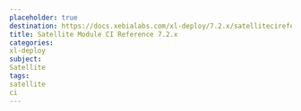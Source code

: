 ```yaml
---
placeholder: true
destination: https://docs.xebialabs.com/xl-deploy/7.2.x/satellitecireference.html
title: Satellite Module CI Reference 7.2.x
categories:
xl-deploy
subject:
Satellite
tags:
satellite
ci
---
```

